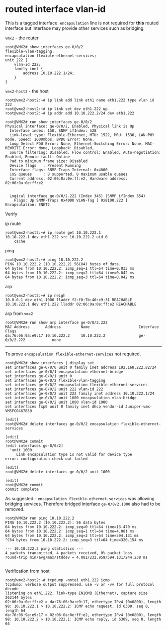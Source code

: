 # routed interface vlan-id 

This is a tagged interface.  ```encapsulation``` line is not required for **this** routed interface but interface may provide other services such as bridging.

```vmx2``` - the router

```
root@VMX2# show interfaces ge-0/0/2    
flexible-vlan-tagging;
encapsulation flexible-ethernet-services;
unit 222 {
    vlan-id 222;
    family inet {
        address 10.10.222.1/24;
    }
}

```

```vmx2-host2``` - the host

```
root@vmx2-host2:~# ip link add link eth1 name eth1.222 type vlan id 222 
root@vmx2-host2:~# ip link set dev eth1.222 up
root@vmx2-host2:~# ip addr add 10.10.222.2/24 dev eth1.222
```



```
root@VMX2# run show interfaces ge-0/0/2               
Physical interface: ge-0/0/2, Enabled, Physical link is Up
  Interface index: 150, SNMP ifIndex: 528
  Link-level type: Flexible-Ethernet, MTU: 1522, MRU: 1530, LAN-PHY mode, Speed: 1000mbps, BPDU Error: None,
  Loop Detect PDU Error: None, Ethernet-Switching Error: None, MAC-REWRITE Error: None, Loopback: Disabled,
  Source filtering: Disabled, Flow control: Enabled, Auto-negotiation: Enabled, Remote fault: Online
  Pad to minimum frame size: Disabled
  Device flags   : Present Running
  Interface flags: SNMP-Traps Internal: 0x4000
  CoS queues     : 8 supported, 8 maximum usable queues
  Current address: 02:06:0a:0e:ff:e2, Hardware address: 02:06:0a:0e:ff:e2
  
  
  Logical interface ge-0/0/2.222 (Index 345) (SNMP ifIndex 554)
    Flags: Up SNMP-Traps 0x4000 VLAN-Tag [ 0x8100.222 ]  Encapsulation: ENET2
```

Verify

ip route

```
root@vmx2-host2:~# ip route get 10.10.222.1
10.10.222.1 dev eth1.222 src 10.10.222.2 uid 0 
    cache 
```

ping

```
root@vmx2-host2:~# ping 10.10.222.2
PING 10.10.222.2 (10.10.222.2) 56(84) bytes of data.
64 bytes from 10.10.222.2: icmp_seq=1 ttl=64 time=0.033 ms
64 bytes from 10.10.222.2: icmp_seq=2 ttl=64 time=0.042 ms
64 bytes from 10.10.222.2: icmp_seq=3 ttl=64 time=0.042 ms
```

arp

```
root@vmx2-host2:~# ip neigh 
10.0.0.1 dev eth1.1000 lladdr f2:f0:7b:40:e9:31 REACHABLE
10.10.222.1 dev eth1.222 lladdr 02:06:0a:0e:ff:e2 REACHABLE
```

arp from ```vmx2```

```
root@VMX2# run show arp interface ge-0/0/2.222 
MAC Address       Address         Name                      Interface               Flags
da:76:06:9a:e9:17 10.10.222.2     10.10.222.2               ge-0/0/2.222            none
```

-------------------------------------------------------

To prove ```encapsulation flexible-ethernet-services``` not required.

```
root@VMX2# show interfaces | display set          
set interfaces ge-0/0/0 unit 0 family inet address 192.168.222.82/24
set interfaces ge-0/0/1 encapsulation ethernet-bridge
set interfaces ge-0/0/1 unit 0
set interfaces ge-0/0/2 flexible-vlan-tagging
set interfaces ge-0/0/2 encapsulation flexible-ethernet-services
set interfaces ge-0/0/2 unit 222 vlan-id 222
set interfaces ge-0/0/2 unit 222 family inet address 10.10.222.1/24
set interfaces ge-0/0/2 unit 1000 encapsulation vlan-bridge
set interfaces ge-0/0/2 unit 1000 vlan-id 1000
set interfaces fxp0 unit 0 family inet dhcp vendor-id Juniper-vmx-VM5FC0467850

[edit]
root@VMX2# delete interfaces ge-0/0/2 encapsulation flexible-ethernet-services 

[edit]
root@VMX2# commit 
[edit interfaces ge-0/0/2]
  'unit 1000'
     Link encapsulation type is not valid for device type
error: configuration check-out failed

[edit]
root@VMX2# delete interfaces ge-0/0/2 unit 1000 

[edit]
root@VMX2# commit 
commit complete
```
As suggested - ```encapsulation flexible-ethernet-services``` was allowing bridging services.  Therefore bridged interface ```ge-0/0/2.1000``` also had to be removed.



```
root@VMX2# run ping 10.10.222.2 
PING 10.10.222.2 (10.10.222.2): 56 data bytes
64 bytes from 10.10.222.2: icmp_seq=0 ttl=64 time=13.470 ms
64 bytes from 10.10.222.2: icmp_seq=1 ttl=64 time=4.081 ms
64 bytes from 10.10.222.2: icmp_seq=2 ttl=64 time=594.131 ms
^C64 bytes from 10.10.222.2: icmp_seq=3 ttl=64 time=320.154 ms

--- 10.10.222.2 ping statistics ---
4 packets transmitted, 4 packets received, 0% packet loss
round-trip min/avg/max/stddev = 4.081/232.959/594.131/244.238 ms


```

Verification from host

```
root@vmx2-host2:~# tcpdump -nntei eth1.222 icmp
tcpdump: verbose output suppressed, use -v or -vv for full protocol decode
listening on eth1.222, link-type EN10MB (Ethernet), capture size 262144 bytes
02:06:0a:0e:ff:e2 > da:76:06:9a:e9:17, ethertype IPv4 (0x0800), length 98: 10.10.222.1 > 10.10.222.2: ICMP echo request, id 6309, seq 0, length 64
da:76:06:9a:e9:17 > 02:06:0a:0e:ff:e2, ethertype IPv4 (0x0800), length 98: 10.10.222.2 > 10.10.222.1: ICMP echo reply, id 6309, seq 0, length 64
```
